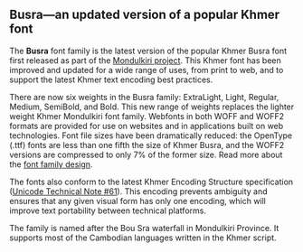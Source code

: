 <h2>Busra—an updated version of a popular Khmer font</h2>

The <strong>Busra</strong> font family is the latest version of the popular Khmer Busra font first released as part of the <a href="https://software.sil.org/mondulkiri/">Mondulkiri project</a>. This Khmer font has been improved and updated for a wide range of uses, from print to web, and to support the latest Khmer text encoding best practices.

There are now six weights in the Busra family: ExtraLight, Light, Regular, Medium, SemiBold, and Bold. This new range of weights replaces the lighter weight Khmer Mondulkiri font family. Webfonts in both WOFF and WOFF2 formats are provided for use on websites and in applications built on web technologies. Font file sizes have been dramatically reduced: the OpenType (.ttf) fonts are less than one fifth the size of Khmer Busra, and the WOFF2 versions are compressed to only 7% of the former size. Read more about the <a href="https://software.sil.org/busra/design/">font family design</a>.

The fonts also conform to the latest Khmer Encoding Structure specification (<a href=”https://www.unicode.org/notes/tn61”>Unicode Technical Note #61</a>). This encoding prevents ambiguity and ensures that any given visual form has only one encoding, which will improve text portability between technical platforms.

The family is named after the Bou Sra waterfall in Mondulkiri Province. It supports most of the Cambodian languages written in the Khmer script.
